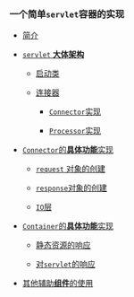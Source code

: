 ### 一个简单`servlet`容器的实现
* [简介](/docs/description.md)
* [`servlet` **大体架构**](/docs/architecture.md)
    * [启动类](/docs/architecture/startup.md)
    
    * [连接器](/docs/architecture/connector.md) 
        * [`Connector`实现](/docs/architecture/connector/connector.md)
        
        * [`Processor`实现](/docs/architecture/connector/processor.md)
* [`Connector`的**具体功能**实现]()
    * [`request` 对象的创建](/docs/parserequest.md)
    
    * [`response`对象的创建](/docs/parserequest.md)
    
    * [`IO`层]()

* [`Container`的**具体功能**实现]()
    * [静态资源的响应](/docs/parserequest.md)
    
    * [对`servlet`的响应]()


* [其他辅助**组件**的使用]()

